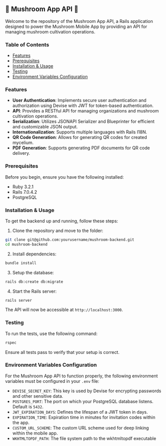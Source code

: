 ## 🍄 Mushroom App API 🍄

Welcome to the repository of the Mushroom App API, a Rails application designed to power the Mushroom Mobile App by providing an API for managing mushroom cultivation operations.

### Table of Contents

- [Features](#features)
- [Prerequisites](#prerequisites)
- [Installation & Usage](#installation--usage)
- [Testing](#testing)
- [Environment Variables Configuration](#environment-variables-configuration)

### Features

- **User Authentication**: Implements secure user authentication and authorization using Devise with JWT for token-based authentication.
- **API**: Provides a RESTful API for managing organizations and mushroom cultivation operations.
- **Serialization**: Utilizes JSONAPI Serializer and Blueprinter for efficient and customizable JSON output.
- **Internationalization**: Supports multiple languages with Rails I18N.
- **QR Code Generation**: Allows for generating QR codes for created mycelium.
- **PDF Generation**: Supports generating PDF documents for QR code delivery.

### Prerequisites

Before you begin, ensure you have the following installed:

- Ruby 3.2.1
- Rails 7.0.4.2
- PostgreSQL

### Installation & Usage

To get the backend up and running, follow these steps:

1. Clone the repository and move to the folder:

```bash
git clone git@github.com:yourusername/mushroom-backend.git
cd mushroom-backend
```

2. Install dependencies:

```bash
bundle install
```

3. Setup the database:

```bash
rails db:create db:migrate
```

4. Start the Rails server:

```bash
rails server
```

The API will now be accessible at `http://localhost:3000`.

### Testing

To run the tests, use the following command:

```bash
rspec
```

Ensure all tests pass to verify that your setup is correct.

### Environment Variables Configuration

For the Mushroom App API to function properly, the following environment variables must be configured in your `.env` file:

- `DEVISE_SECRET_KEY`: This key is used by Devise for encrypting passwords and other sensitive data.
- `POSTGRES_PORT`: The port on which your PostgreSQL database listens. Default is `5432`.
- `JWT_EXPIRATION_DAYS`: Defines the lifespan of a JWT token in days.
- `EXPIRATION_TIME`: Expiration time in minutes for invitation codes within the app.
- `CUSTOM_URL_SCHEME`: The custom URL scheme used for deep linking within the mobile app.
- `WKHTMLTOPDF_PATH`: The file system path to the wkhtmltopdf executable